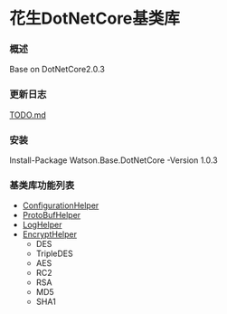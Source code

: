 花生DotNetCore基类库
=====
### 概述
Base on DotNetCore2.0.3
### 更新日志
[TODO.md](TODO.md)
### 安装
Install-Package Watson.Base.DotNetCore -Version 1.0.3
### 基类库功能列表
* [ConfigurationHelper](src/MdFile/ConfigurationHelper.md)
* [ProtoBufHelper](src/MdFile/ProtoBufHelper.md)
* [LogHelper](src/MdFile/LogHelper.md)
* [EncryptHelper](src/MdFile/EncryptHelper.md)
  * DES
  * TripleDES
  * AES
  * RC2
  * RSA
  * MD5
  * SHA1
